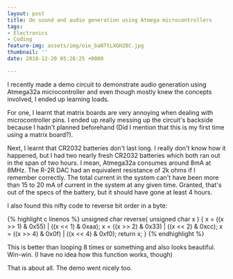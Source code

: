 ```yaml
---
layout: post
title: On sound and audio generation using Atmega microcontrollers
tags:
- Electronics
- Coding
feature-img: assets/img/oie_baNTtLXGH28C.jpg
thumbnail: ''
date: 2018-12-20 05:28:25 +0000

---
```

I recently made a demo circuit to demonstrate audio generation using Atmega32a microcontroller and even though mostly knew the concepts involved, I ended up learning loads.

For one, I learnt that matrix boards are very annoying when dealing with microcontroller pins. I ended up really messing up the circuit's backside because I hadn't planned beforehand (Did I mention that this is my first time using a matrix board?).

Next, I learnt that CR2032 batteries don't last long. I really don't know how it happened, but I had two nearly fresh CR2032 batteries which both ran out in the span of two hours. I mean, Atmega32a consumes around 8mA at 8MHz. The R-2R DAC had an equivalent resistance of 2k ohms if I remember correctly. The total current in the system can't have been more than 15 to 20 mA of current in the system at any given time. Granted, that's out of the specs of the battery, but it should have gone at least 4 hours.

I also found this nifty code to reverse bit order in a byte:

{% highlight c linenos %}
unsigned char reverse( unsigned char x )
{
 	x = ((x >> 1) & 0x55) | ((x << 1) & 0xaa);
   	x = ((x >> 2) & 0x33) | ((x << 2) & 0xcc);
   	x = ((x >> 4) & 0x0f) | ((x << 4) & 0xf0);
   	return x;
}
{% endhighlight %}

This is better than looping 8 times or something and also looks beautiful. Win-win. (I have no idea how this function works, though)

That is about all. The demo went nicely too.